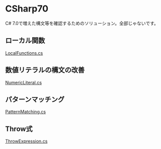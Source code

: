# CSharp70

C# 7.0で増えた構文等を確認するためのソリューション。全部じゃないです。

## ローカル関数
[LocalFunctions.cs](./CSharp70/LocalFunction.cs)

## 数値リテラルの構文の改善
[NumericLiteral.cs](./CSharp70/NumericLiteral.cs)

## パターンマッチング
[PatternMatching.cs](./CSharp70/PatternMatching.cs)

## Throw式
[ThrowExpression.cs](./CSharp70/ThrowExpression.cs)
